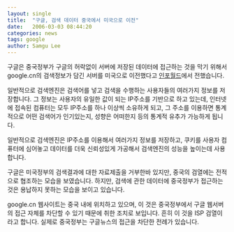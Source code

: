 ```yaml
---
layout: single
title:  "구글, 검색 데이터 중국에서 미국으로 이전"
date:   2006-03-03 08:44:20
categories: news
tags: google
author: Samgu Lee
---
```

구글은 중국정부가 구글의 허락없이 서버에 저장된 데이터에 접근하는 것을 막기 위해서 google.cn의 검색정보가 담긴 서버를 미국으로 이전했다고 [인포월드](http://www.infoworld.com/article/06/03/01/75996_030106HNgooglechina_1.html)에서 전했습니다.

일반적으로 검색엔진은 검색어를 넣고 검색을 수행하는 사용자들의 여러가지 정보를 저장합니다. 그 정보는 사용자의 유일한 값이 되는 IP주소를 기반으로 하고 있는데, 인터넷에 접속된 컴퓨터는 모두 IP주소를 하나 이상씩 소유하게 되고, 그 주소를 이용하면 통계적으로 어떤 검색어가 인기있는지, 성향은 어떠한지 등의 통계적 유추가 가능하게 됩니다.

일반적으로 검색엔진은 IP주소를 이용해서 여러가지 정보를 저장하고, 쿠키를 사용자 컴퓨터에 심어놓고 데이터를 더욱 신뢰성있게 가공해서 검색엔진의 성능을 높이는데 사용합니다.

구글은 미국정부의 검색결과에 대한 자료제출을 거부한바 있지만, 중국의 검열에는 전적으로 협조하는 모습을 보였습니다. 하지만, 검색에 관한 데이터에 중국정부가 접근하는 것은 용납하지 못하는 모습을 보이고 있습니다.

google.cn 웹사이트는 중국 내에 위치하고 있으며, 이 것은 중국정부에서 구글 웹서버의 접근 자체를 차단할 수 있기 때문에 취한 조치로 보입니다. 흔히 이 것을 ISP 검열이라고 합니다. 실제로 중국정부는 구글뉴스의 접근을 차단한 전례가 있습니다.
